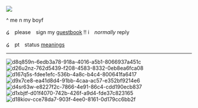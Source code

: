 ![](https://media.discordapp.net/attachments/1176403450297327617/1226198232757960724/tumblr_96079ba8d17421f69fbeb42686a19a6e_c0716561_1280__1_-removebg-preview_1.png?ex=6623e518&is=66117018&hm=f5a581550ffd6fbcd7bb367da0b3f22312fc7fb456669f2604d03fb9a92d7199&=&format=webp&quality=lossless&width=575&height=565)

^ me n my boyf 

໒　please　sign my [guestbook](https://negansmith.123guestbook.com/) !! i　*normally* reply 

໒　pt　status [meanings](https://rentry.co/causticsoda)

*** 

![d8q859n-6edb3a78-918a-4016-a5b1-8066937a451c](https://github.com/lyekisses/lyekisses/assets/148398223/ae145232-5baa-4965-9d22-c3cb5a1fd922) ![d26u2nz-762d5439-f208-4583-8332-0eb8ea6fca08](https://github.com/lyekisses/lyekisses/assets/148398223/4a08ab25-ef77-4c74-9f6a-e113e948709d) ![d167q5s-fdee1efc-536b-4a8c-b4c4-800641fa6417](https://github.com/lyekisses/lyekisses/assets/148398223/6f6f61a0-ca0f-45a1-be82-382d8b60bc9f) ![d9x7ce8-ea41d8d4-91bb-4caa-ac57-e352bf9214e6](https://github.com/lyekisses/lyekisses/assets/148398223/6cdd81a0-800e-46e2-970f-2f9c23be9254) ![d4sr63w-e8227f2c-7866-4e91-86c4-cdd190ecb837](https://github.com/lyekisses/lyekisses/assets/148398223/1ec7c9f6-0ac8-4639-bf8e-3f502e5c189b) ![d1xbjtf-d01f4070-742b-426f-a9d4-fde37c823165](https://github.com/lyekisses/lyekisses/assets/148398223/8d72fd93-87fd-4a6c-8455-6dff96583546) ![d18kiov-cce78da7-903f-4ee0-8161-0d179cc6bb2f](https://github.com/lyekisses/lyekisses/assets/148398223/2d993724-d96c-4b3e-868d-7eb24166e737)



















